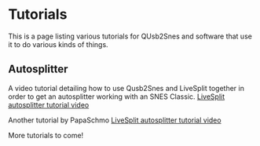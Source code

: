 # Tutorials

This is a page listing various tutorials for QUsb2Snes and software that use it to do various kinds of things.

## Autosplitter

A video tutorial detailing how to use Qusb2Snes and LiveSplit together in order to get an autosplitter working with an SNES Classic.
[LiveSplit autosplitter tutorial video](https://www.youtube.com/watch?v=AUSSGh30dgA)

Another tutorial by PapaSchmo [LiveSplit autosplitter tutorial video](https://youtu.be/q05qSIuYcKw)

More tutorials to come!

